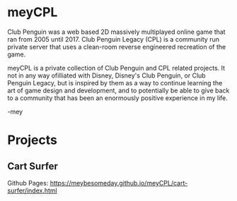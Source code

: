 # meyCPL

Club Penguin was a web based 2D massively multiplayed online game that ran from 2005 until 2017. Club Penguin Legacy (CPL) is a community run private server that uses a clean-room reverse engineered recreation of the game.

meyCPL is a private collection of Club Penguin and CPL related projects. It not in any way ofilliated with Disney, Disney's Club Penguin, or Club Penguin Legacy, but is inspired by them as a way to continue learning the art of game design and development, and to potentially be able to give back to a community that has been an enormously positive experience in my life.

-mey

# Projects

Cart Surfer
-----------------
Github Pages:
https://meybesomeday.github.io/meyCPL/cart-surfer/index.html
